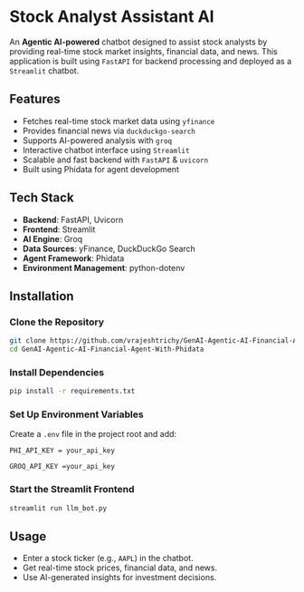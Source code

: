 # Stock Analyst Assistant AI

An **Agentic AI-powered** chatbot designed to assist stock analysts by providing real-time stock market insights, financial data, and news. This application is built using `FastAPI` for backend processing and deployed as a `Streamlit` chatbot.

## Features
- Fetches real-time stock market data using `yfinance`
- Provides financial news via `duckduckgo-search`
- Supports AI-powered analysis with `groq`
- Interactive chatbot interface using `Streamlit`
- Scalable and fast backend with `FastAPI` & `uvicorn`
- Built using Phidata for agent development

## Tech Stack
- **Backend**: FastAPI, Uvicorn
- **Frontend**: Streamlit
- **AI Engine**: Groq
- **Data Sources**: yFinance, DuckDuckGo Search
- **Agent Framework**: Phidata
- **Environment Management**: python-dotenv

## Installation

### Clone the Repository
```bash
git clone https://github.com/vrajeshtrichy/GenAI-Agentic-AI-Financial-Agent-With-Phidata.git
cd GenAI-Agentic-AI-Financial-Agent-With-Phidata
```

### Install Dependencies
```bash
pip install -r requirements.txt
```

### Set Up Environment Variables
Create a `.env` file in the project root and add:
```env
PHI_API_KEY = your_api_key
```
```env
GROQ_API_KEY =your_api_key
```

### Start the Streamlit Frontend
```bash
streamlit run llm_bot.py
```

## Usage
- Enter a stock ticker (e.g., `AAPL`) in the chatbot.
- Get real-time stock prices, financial data, and news.
- Use AI-generated insights for investment decisions.

